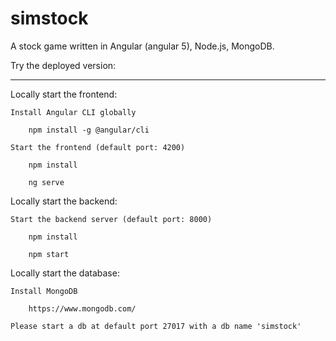 # simstock
A stock game written in Angular (angular 5), Node.js, MongoDB.

Try the deployed version:
  
----

Locally start the frontend:

    Install Angular CLI globally

        npm install -g @angular/cli

    Start the frontend (default port: 4200)

        npm install

        ng serve
    

Locally start the backend:

    Start the backend server (default port: 8000)

        npm install

        npm start
        
Locally start the database:

    Install MongoDB

        https://www.mongodb.com/

    Please start a db at default port 27017 with a db name 'simstock' 
